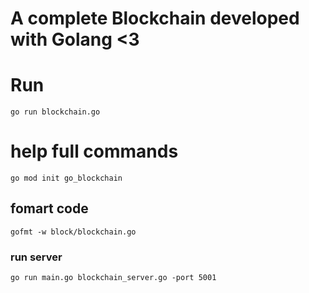 # A complete Blockchain developed with Golang <3

# Run
`go run blockchain.go`

# help full commands
`go mod init go_blockchain`

## fomart code
`gofmt -w block/blockchain.go`

### run server
`go run main.go blockchain_server.go -port 5001`
